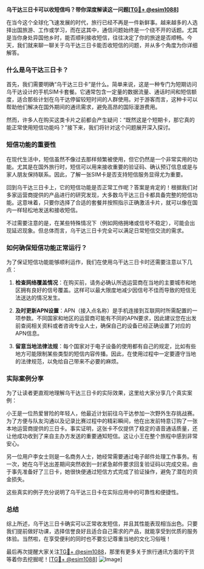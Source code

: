 **乌干达三日卡可以收短信吗？带你深度解读这一问题[[TG💪+ @esim1088](https://t.me/s/esim1088)]**

在当今这个全球化飞速发展的时代，旅行已经不再是一件新鲜事。越来越多的人选择出国旅游、工作或学习，而在这其中，通信问题始终是一个绕不开的话题。尤其是当你身处异国他乡时，能否顺利接收短信，往往决定了你的旅途是否顺畅。今天，我们就来聊一聊关于乌干达三日卡能否收短信的问题，并从多个角度为你详细解答。

### 什么是乌干达三日卡？

首先，我们需要明确“乌干达三日卡”是什么。简单来说，这是一种专门为短期访问乌干达设计的手机SIM卡套餐。它通常包含一定量的数据流量、通话时间和短信额度，适合那些计划在乌干达停留较短时间的人群使用。对于游客而言，这种卡可以帮助他们解决在国外期间的通讯需求，避免高昂的国际漫游费用。

然而，许多人在购买这类卡片之前都会产生疑问：“既然这是个短期卡，那它真的能正常使用短信功能吗？”接下来，我们将针对这个问题展开深入探讨。

### 短信功能的重要性

在现代生活中，短信虽然不像过去那样频繁被使用，但它仍然是一个非常实用的功能。尤其是在国外旅行时，短信可以用来接收重要的验证码、确认预订信息或是与家人朋友保持联系。因此，了解一张SIM卡是否支持短信服务显得尤为重要。

回到乌干达三日卡上，它的短信功能是否正常工作呢？答案是肯定的！根据我们对多家运营商提供的产品进行的研究发现，大多数乌干达三日卡都具备完整的短信功能。这意味着，只要你选择了合适的套餐并按照指示正确激活卡片，就可以像在国内一样轻松地发送和接收短信。

不过需要注意的是，在某些特殊情况下（例如网络拥堵或信号不稳定），可能会出现延迟现象。但总体而言，乌干达三日卡完全可以满足日常短信交流的需求。

### 如何确保短信功能正常运行？

为了保证短信功能能够顺利运作，我们在使用乌干达三日卡时还需要注意以下几点：

1. **检查网络覆盖情况**：在购买前，请务必确认所选运营商在当地的主要城市和地区拥有良好的信号覆盖。这样可以最大限度地减少因信号不佳而导致的短信无法送达的情况发生。
   
2. **及时更新APN设置**：APN（接入点名称）是手机连接到互联网时所需配置的一项参数。不同国家和地区的运营商可能有不同的APN要求，因此建议您在出发前查阅相关资料或者咨询专业人士，确保自己的设备已经正确设置了对应的APN信息。

3. **留意当地法律法规**：每个国家对于电子设备的使用都有自己的规定，比如有些地方可能限制某些类型的短信内容传播。因此，在使用过程中一定要遵守当地的法律规范，以免给自己带来不必要的麻烦。

### 实际案例分享

为了让读者更直观地理解乌干达三日卡的实际效果，这里给大家分享几个真实案例：

小王是一位热爱冒险的年轻人，他最近计划前往乌干达参加一次野外生存挑战赛。为了方便与队友沟通以及记录比赛过程中的精彩瞬间，他在出发前特意订购了一张本地运营商提供的三日卡。事实证明，这张卡不仅提供了稳定的语音通话质量，还让他成功收到了来自主办方发送的重要通知短信。这让小王在整个旅程中感到非常安心。

另一位用户李女士则是一名商务人士，她经常需要通过电子邮件处理工作事务。有一次，她在乌干达出差期间突然收到一封紧急邮件要求回复验证码以完成交易。由于事先准备好了三日卡，她很快便通过短信方式完成了验证操作，避免了潜在的资金损失。

这些真实的例子充分说明了乌干达三日卡在实际应用中的可靠性和便捷性。

### 总结

综上所述，乌干达三日卡确实可以正常收发短信，并且其性能表现相当出色。只要我们提前做好功课，选择信誉良好且适合自己需求的产品，就能享受到优质的服务体验。当然啦，在享受便利的同时也不要忘记尊重当地的文化习俗哦！

最后再次提醒大家关注[TG💪+ @esim1088](https://t.me/s/esim1088)，那里有更多关于旅行通讯方面的干货等着你去挖掘呢！[[TG💪+ @esim1088](https://t.me/s/esim1088)] ![Image](https://i.postimg.cc/4NQfJmqS/Snipaste-2025-05-13-00-14-12.png)]